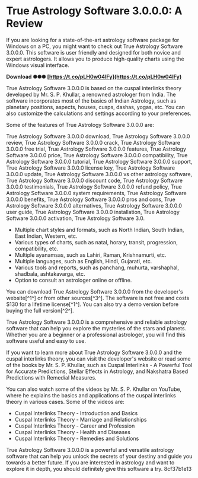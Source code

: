 # True Astrology Software 3.0.0.0: A Review
 
If you are looking for a state-of-the-art astrology software package for Windows on a PC, you might want to check out True Astrology Software 3.0.0.0. This software is user friendly and designed for both novice and expert astrologers. It allows you to produce high-quality charts using the Windows visual interface.
 
**Download ✺✺✺ [https://t.co/pLH0w04lFy](https://t.co/pLH0w04lFy)**


 
True Astrology Software 3.0.0.0 is based on the cuspal interlinks theory developed by Mr. S. P. Khullar, a renowned astrologer from India. The software incorporates most of the basics of Indian Astrology, such as planetary positions, aspects, houses, cusps, dashas, yogas, etc. You can also customize the calculations and settings according to your preferences.
 
Some of the features of True Astrology Software 3.0.0.0 are:
 
True Astrology Software 3.0.0.0 download,  True Astrology Software 3.0.0.0 review,  True Astrology Software 3.0.0.0 crack,  True Astrology Software 3.0.0.0 free trial,  True Astrology Software 3.0.0.0 features,  True Astrology Software 3.0.0.0 price,  True Astrology Software 3.0.0.0 compatibility,  True Astrology Software 3.0.0.0 tutorial,  True Astrology Software 3.0.0.0 support,  True Astrology Software 3.0.0.0 license key,  True Astrology Software 3.0.0.0 update,  True Astrology Software 3.0.0.0 vs other astrology software,  True Astrology Software 3.0.0.0 discount code,  True Astrology Software 3.0.0.0 testimonials,  True Astrology Software 3.0.0.0 refund policy,  True Astrology Software 3.0.0.0 system requirements,  True Astrology Software 3.0.0.0 benefits,  True Astrology Software 3.0.0.0 pros and cons,  True Astrology Software 3.0.0.0 alternatives,  True Astrology Software 3.0.0.0 user guide,  True Astrology Software 3.0.0.0 installation,  True Astrology Software 3.0.0.0 activation,  True Astrology Software 3.0.
 
- Multiple chart styles and formats, such as North Indian, South Indian, East Indian, Western, etc.
- Various types of charts, such as natal, horary, transit, progression, compatibility, etc.
- Multiple ayanamsas, such as Lahiri, Raman, Krishnamurti, etc.
- Multiple languages, such as English, Hindi, Gujarati, etc.
- Various tools and reports, such as panchang, muhurta, varshaphal, shadbala, ashtakavarga, etc.
- Option to consult an astrologer online or offline.

You can download True Astrology Software 3.0.0.0 from the developer's website[^1^] or from other sources[^3^]. The software is not free and costs $130 for a lifetime license[^1^]. You can also try a demo version before buying the full version[^2^].
 
True Astrology Software 3.0.0.0 is a comprehensive and reliable astrology software that can help you explore the mysteries of the stars and planets. Whether you are a beginner or a professional astrologer, you will find this software useful and easy to use.
  
If you want to learn more about True Astrology Software 3.0.0.0 and the cuspal interlinks theory, you can visit the developer's website or read some of the books by Mr. S. P. Khullar, such as Cuspal Interlinks - A Powerful Tool for Accurate Predictions, Stellar Effects in Astrology, and Nakshatra Based Predictions with Remedial Measures.
 
You can also watch some of the videos by Mr. S. P. Khullar on YouTube, where he explains the basics and applications of the cuspal interlinks theory in various cases. Some of the videos are:

- Cuspal Interlinks Theory - Introduction and Basics
- Cuspal Interlinks Theory - Marriage and Relationships
- Cuspal Interlinks Theory - Career and Profession
- Cuspal Interlinks Theory - Health and Diseases
- Cuspal Interlinks Theory - Remedies and Solutions

True Astrology Software 3.0.0.0 is a powerful and versatile astrology software that can help you unlock the secrets of your destiny and guide you towards a better future. If you are interested in astrology and want to explore it in depth, you should definitely give this software a try.
 8cf37b1e13
 

